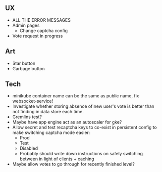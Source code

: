 ## UX
- ALL THE ERROR MESSAGES
- Admin pages
  - Change captcha config
- Vote request in progress

## Art
- Star button
- Garbage button

## Tech
- minikube container name can be the same as public name, fix websocket-service!
- Investigate whether storing absence of new user's vote is better than not finding in data store each time.
- Gremlins test?
- Maybe have app engine act as an autoscaler for gke?
- Allow secret and test recaptcha keys to co-exist in persistent config to make switching captcha mode easier:
  - Prod
  - Test
  - Disabled
  - Probably should write down instructions on safely switching between in light of clients + caching
- Maybe allow votes to go through for recently finished level?
